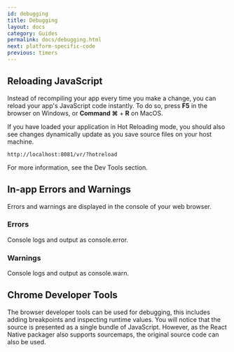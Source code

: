```yaml
---
id: debugging
title: Debugging
layout: docs
category: Guides
permalink: docs/debugging.html
next: platform-specific-code
previous: timers
---
```


## Reloading JavaScript

Instead of recompiling your app every time you make a change, you can reload
your app's JavaScript code instantly. To do so, press **F5** in the browser on
Windows, or **Command ⌘** + **R** on MacOS.

If you have loaded your application in Hot Reloading mode, you should also see changes dynamically update as you save source files on your host machine.

```
http://localhost:8081/vr/?hotreload
```

For more information, see the Dev Tools section.

## In-app Errors and Warnings

Errors and warnings are displayed in the console of your web browser.

### Errors

Console logs and output as console.error.

### Warnings

Console logs and output as console.warn.

## Chrome Developer Tools

The browser developer tools can be used for debugging, this includes adding
breakpoints and inspecting runtime values. You will notice that the source is
presented as a single bundle of JavaScript. However, as the React Native
packager also supports sourcemaps, the original source code can also be used.
